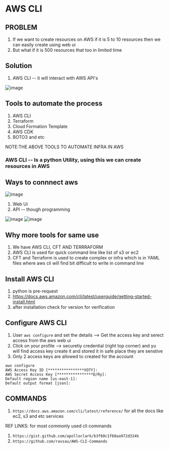 # AWS CLI

PROBLEM
--
1) If we want to create resources on AWS if it is 5 to 10 resources then we can easily create using web ui
2) But what if it is 500 resources that too in limited time


Solution
--
1) AWS CLI -- it will interact with AWS API's


![image](https://github.com/pavankumar0077/Complete-DevOps/assets/40380941/3fb151a9-be72-402d-8115-320bcbd559d6)

Tools to automate the process
--
1) AWS CLI
2) Terraform
3) Cloud Formation Template
4) AWS CDK
5) BOTO3 and etc

NOTE:THE ABOVE TOOLS TO AUTOMATE INFRA IN AWS 

### AWS CLI -- Is a python Utility, using this we can create resources in AWS

Ways to connnect aws
--
![image](https://github.com/pavankumar0077/Complete-DevOps/assets/40380941/fc2e6553-f9af-4408-9727-f444b876a5db)

1) Web Ui
2) API -- though programming

![image](https://github.com/pavankumar0077/Complete-DevOps/assets/40380941/a7118feb-2313-4a48-b581-d6eb62b2d17d)
![image](https://github.com/pavankumar0077/Complete-DevOps/assets/40380941/24e4f6cf-a189-46fd-b361-1ee343a2eb78)

Why more tools for same use
--
1) We have AWS CLI, CFT AND TERRRAFORM
2) AWS CLI is used for quick command line like list of s3 or ec2
3) CFT and Terraform is used to create complex or infra which is in YAML files where aws cli will find bit difficult to write in command line

Install AWS CLI
--
1) python is pre-request
1) https://docs.aws.amazon.com/cli/latest/userguide/getting-started-install.html
2) after installation check for version for verification

Configure AWS CLI
--
1) User ``` aws configure ``` and set the details --> Get the access key and serect access from the aws web ui
2) Click on your profile --> securetiy credential (right top corner) and yu will find access key create it and stored it in safe place they are senstive
3) Only 2 access keys are allowed to created for the account
```
aws configure
AWS Access Key ID [****************VO7Y]: 
AWS Secret Access Key [****************D/Ry]: 
Default region name [us-east-1]: 
Default output format [json]:
```
COMMANDS
--
1) ``` https://docs.aws.amazon.com/cli/latest/reference/ ``` for all the docs like ec2, s3 and etc services


REF LINKS: for most commonly used cli commands
1) ``` https://gist.github.com/apolloclark/b3f60c1f68aa972d324b ```
2) ``` https://github.com/ravsau/AWS-CLI-Commands ``` 



